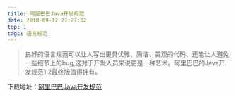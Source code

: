 ```yaml
---
title: 阿里巴巴Java开发规范
date: 2018-09-12 21:27:32
top: 1
tags: 语言规范
---
```


> 良好的语言规范可以让人写出更具优雅、简洁、美观的代码、还能让人避免一些细节上的bug,这对于开发人员来说更是一种艺术。阿里巴巴的Java开发规范1.2最终版值得拥有。

下载地址：[阿里巴巴Java开发规范](https://github.com/No-Sky/storage/raw/master/docs/%E9%98%BF%E9%87%8C%E5%B7%B4%E5%B7%B4Java%E5%BC%80%E5%8F%91%E6%89%8B%E5%86%8Cv1.2.0-1.pdf)